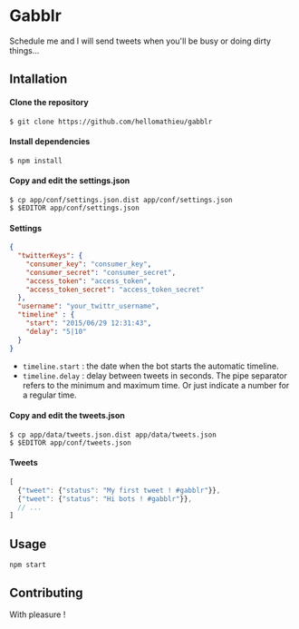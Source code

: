# Gabblr
Schedule me and I will send tweets when you'll be busy or doing dirty things...

## Intallation

#### Clone the repository
```
$ git clone https://github.com/hellomathieu/gabblr
```

#### Install dependencies
```
$ npm install
```

#### Copy and edit the settings.json
```
$ cp app/conf/settings.json.dist app/conf/settings.json
$ $EDITOR app/conf/settings.json
```

#### Settings
```json
{
  "twitterKeys": {
    "consumer_key": "consumer_key",
    "consumer_secret": "consumer_secret",
    "access_token": "access_token",
    "access_token_secret": "access_token_secret"
  },
  "username": "your_twittr_username",
  "timeline" : {
    "start": "2015/06/29 12:31:43",
    "delay": "5|10"
  }
}
```

- ```timeline.start``` : the date when the bot starts the automatic timeline.
- ```timeline.delay``` : delay between tweets in seconds. 
The pipe separator refers to the minimum and maximum time. Or just indicate a number for a regular time.

#### Copy and edit the tweets.json
```
$ cp app/data/tweets.json.dist app/data/tweets.json
$ $EDITOR app/conf/tweets.json
```

#### Tweets
```js
[
  {"tweet": {"status": "My first tweet ! #gabblr"}},
  {"tweet": {"status": "Hi bots ! #gabblr"}},
  // ...
]
```

## Usage
```
npm start
```

## Contributing
With pleasure !